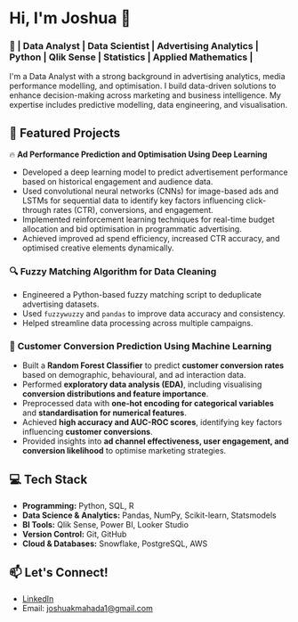 

# Hi, I'm Joshua 👋

### 🚀 | Data Analyst | Data Scientist | Advertising Analytics | Python | Qlik Sense | Statistics | Applied Mathematics |

I'm a Data Analyst with a strong background in advertising analytics, media performance modelling, and optimisation. I build data-driven solutions to enhance decision-making across marketing and business intelligence. My expertise includes predictive modelling, data engineering, and visualisation.

## 📂 Featured Projects

🔥 **Ad Performance Prediction and Optimisation Using Deep Learning**

- Developed a deep learning model to predict advertisement performance based on historical engagement and audience data.
- Used convolutional neural networks (CNNs) for image-based ads and LSTMs for sequential data to identify key factors influencing click-through rates (CTR), conversions, and engagement.
- Implemented reinforcement learning techniques for real-time budget allocation and bid optimisation in programmatic advertising.
- Achieved improved ad spend efficiency, increased CTR accuracy, and optimised creative elements dynamically.


### 🔍 Fuzzy Matching Algorithm for Data Cleaning
- Engineered a Python-based fuzzy matching script to deduplicate advertising datasets.
- Used `fuzzywuzzy` and `pandas` to improve data accuracy and consistency.
- Helped streamline data processing across multiple campaigns.

### 🎯 **Customer Conversion Prediction Using Machine Learning**  
- Built a **Random Forest Classifier** to predict **customer conversion rates** based on demographic, behavioural, and ad interaction data.  
- Performed **exploratory data analysis (EDA)**, including visualising **conversion distributions and feature importance**.  
- Preprocessed data with **one-hot encoding for categorical variables** and **standardisation for numerical features**.  
- Achieved **high accuracy and AUC-ROC scores**, identifying key factors influencing **customer conversions**.  
- Provided insights into **ad channel effectiveness, user engagement, and conversion likelihood** to optimise marketing strategies.

  

## 💻 Tech Stack
- **Programming:** Python, SQL, R
- **Data Science & Analytics:** Pandas, NumPy, Scikit-learn, Statsmodels
- **BI Tools:** Qlik Sense, Power BI, Looker Studio
- **Version Control:** Git, GitHub
- **Cloud & Databases:** Snowflake, PostgreSQL, AWS

## 📫 Let's Connect!
- [LinkedIn](https://www.linkedin.com/in/joshua-mahada/)
- Email: joshuakmahada1@gmail.com

